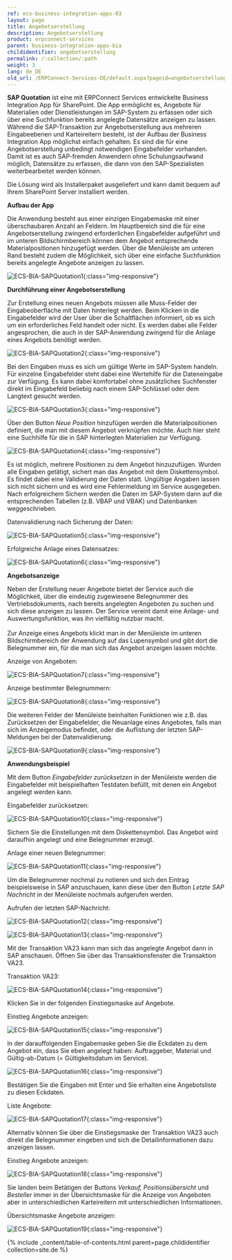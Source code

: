 ```yaml
---
ref: ecs-business-integration-apps-03
layout: page
title: Angebotserstellung
description: Angebotserstellung
product: erpconnect-services
parent: business-integration-apps-bia
childidentifier: angebotserstellung
permalink: /:collection/:path
weight: 3
lang: de_DE
old_url: /ERPConnect-Services-DE/default.aspx?pageid=angebotserstellung
---
```


**SAP Quotation** ist eine mit ERPConnect Services entwickelte Business Integration App für SharePoint.
Die App ermöglicht es, Angebote für Materialien oder Dienstleistungen im SAP-System zu erfassen oder sich über eine Suchfunktion bereits angelegte Datensätze anzeigen zu lassen. Während die SAP-Transaktion zur Angebotserstellung aus mehreren Eingabeebenen und Karteireitern besteht, ist der Aufbau der Business Integration App möglichst einfach gehalten. Es sind die für eine Angebotserstellung unbedingt notwendigen Eingabefelder vorhanden. Damit ist es auch SAP-fremden Anwendern ohne Schulungsaufwand möglich, Datensätze zu erfassen, die dann von den SAP-Spezialisten weiterbearbeitet werden können.


Die Lösung wird als Installerpaket ausgeliefert und kann damit bequem auf Ihrem SharePoint Server installiert werden.

**Aufbau der App**

Die Anwendung besteht aus einer einzigen Eingabemaske mit einer überschaubaren Anzahl an Feldern. Im Hauptbereich sind die für eine Angebotserstellung zwingend erforderlichen Eingabefelder aufgeführt und im unteren Bildschirmbereich können dem Angebot entsprechende Materialpositionen hinzugefügt werden. Über die Menüleiste am unteren Rand besteht zudem die Möglichkeit, sich über eine einfache Suchfunktion bereits angelegte Angebote anzeigen zu lassen.

![ECS-BIA-SAPQuotation1](/img/content/ECS-BIA-SAPQuotation1.png){:class="img-responsive"}

**Durchführung einer Angebotserstellung**


Zur Erstellung eines neuen Angebots müssen alle Muss-Felder der Eingabeoberfläche mit Daten hinterlegt werden. Beim Klicken in die Eingabefelder wird der User über die Schaltflächen informiert, ob es sich um ein erforderliches Feld handelt oder nicht. Es werden dabei alle Felder angesprochen, die auch in der SAP-Anwendung zwingend für die Anlage eines Angebots benötigt werden. 

![ECS-BIA-SAPQuotation2](/img/content/ECS-BIA-SAPQuotation2.png){:class="img-responsive"}

Bei den Eingaben muss es sich um gültige Werte im SAP-System handeln. Für einzelne Eingabefelder steht dabei eine Wertehilfe für die Dateneingabe zur Verfügung. Es kann dabei komfortabel ohne zusätzliches Suchfenster direkt im Eingabefeld beliebig nach einem SAP-Schlüssel oder dem Langtext gesucht werden.   

![ECS-BIA-SAPQuotation3](/img/content/ECS-BIA-SAPQuotation3.png){:class="img-responsive"}

Über den Button *Neue Position* hinzufügen werden die Materialpositionen definiert, die man mit diesem Angebot verknüpfen möchte. Auch hier steht eine Suchhilfe für die in SAP hinterlegten Materialien zur Verfügung.

![ECS-BIA-SAPQuotation4](/img/content/ECS-BIA-SAPQuotation4.png){:class="img-responsive"}

Es ist möglich, mehrere Positionen zu dem Angebot hinzuzufügen. Wurden alle Eingaben getätigt, sichert man das Angebot mit dem Diskettensymbol. Es findet dabei eine Validierung der Daten statt. Ungültige Angaben lassen sich nicht sichern und es wird eine Fehlermeldung im Service ausgegeben. Nach erfolgreichem Sichern werden die Daten im SAP-System dann auf die entsprechenden Tabellen (z.B. VBAP und VBAK) und Datenbanken weggeschrieben.

Datenvalidierung nach Sicherung der Daten:

![ECS-BIA-SAPQuotation5](/img/content/ECS-BIA-SAPQuotation5.png){:class="img-responsive"}

Erfolgreiche Anlage eines Datensatzes:

![ECS-BIA-SAPQuotation6](/img/content/ECS-BIA-SAPQuotation6.png){:class="img-responsive"}

**Angebotsanzeige** 


Neben der Erstellung neuer Angebote bietet der Service auch die Möglichkeit, über die eindeutig zugewiesene Belegnummer des Vertriebsdokuments, nach bereits angelegten Angeboten zu suchen und sich diese anzeigen zu lassen. Der Service vereint damit eine Anlage- und Auswertungsfunktion, was ihn vielfältig nutzbar macht.<br>   
Zur Anzeige eines Angebots klickt man in der Menüleiste im unteren Bildschirmbereich der Anwendung auf das Lupensymbol und gibt dort die Belegnummer ein, für die man sich das Angebot anzeigen lassen möchte.  


Anzeige von Angeboten:

![ECS-BIA-SAPQuotation7](/img/content/ECS-BIA-SAPQuotation7.png){:class="img-responsive"}

Anzeige bestimmter Belegnummern:

![ECS-BIA-SAPQuotation8](/img/content/ECS-BIA-SAPQuotation8.png){:class="img-responsive"}

Die weiteren Felder der Menüleiste beinhalten Funktionen wie z.B. das Zurücksetzen der Eingabefelder, die Neuanlage eines Angebotes, falls man sich im Anzeigemodus befindet, oder die Auflistung der letzten SAP-Meldungen bei der Datenvalidierung.

![ECS-BIA-SAPQuotation9](/img/content/ECS-BIA-SAPQuotation9.png){:class="img-responsive"}

**Anwendungsbeispiel** 

Mit dem Button *Eingabefelder zurücksetzen* in der Menüleiste werden die Eingabefelder mit beispielhaften Testdaten befüllt, mit denen ein Angebot angelegt werden kann. 

Eingabefelder zurücksetzen:

![ECS-BIA-SAPQuotation10](/img/content/ECS-BIA-SAPQuotation10.png){:class="img-responsive"}

Sichern Sie die Einstellungen mit dem Diskettensymbol. Das Angebot wird daraufhin angelegt und eine Belegnummer erzeugt.

Anlage einer neuen Belegnummer:


![ECS-BIA-SAPQuotation11](/img/content/ECS-BIA-SAPQuotation11.png){:class="img-responsive"}

Um die Belegnummer nochmal zu notieren und sich den Eintrag beispielsweise in SAP anzuschauen, kann diese über den Button *Letzte SAP Nachricht* in der Menüleiste nochmals aufgerufen werden.

Aufrufen der letzten SAP-Nachricht:

![ECS-BIA-SAPQuotation12](/img/content/ECS-BIA-SAPQuotation12.png){:class="img-responsive"}

![ECS-BIA-SAPQuotation13](/img/content/ECS-BIA-SAPQuotation13.png){:class="img-responsive"}

Mit der Transaktion VA23 kann man sich das angelegte Angebot dann in SAP anschauen. Öffnen Sie über das Transaktionsfenster die Transaktion VA23.


Transaktion VA23:

![ECS-BIA-SAPQuotation14](/img/content/ECS-BIA-SAPQuotation14.png){:class="img-responsive"}

Klicken Sie in der folgenden Einstiegsmaske auf Angebote.


Einstieg Angebote anzeigen:

![ECS-BIA-SAPQuotation15](/img/content/ECS-BIA-SAPQuotation15.png){:class="img-responsive"}

In der darauffolgenden Eingabemaske geben Sie die Eckdaten zu dem Angebot ein, dass Sie eben angelegt haben: Auftraggeber, Material und Gültig-ab-Datum (= Gültigkeitsdatum im Service). 

![ECS-BIA-SAPQuotation16](/img/content/ECS-BIA-SAPQuotation16.png){:class="img-responsive"}

Bestätigen Sie die Eingaben mit Enter und Sie erhalten eine Angebotsliste zu diesen Eckdaten. 

Liste Angebote:

![ECS-BIA-SAPQuotation17](/img/content/ECS-BIA-SAPQuotation17.png){:class="img-responsive"}

Alternativ können Sie über die Einstiegsmaske der Transaktion VA23 auch direkt die Belegnummer eingeben und sich die Detailinformationen dazu anzeigen lassen. 

Einstieg Angebote anzeigen:

![ECS-BIA-SAPQuotation18](/img/content/ECS-BIA-SAPQuotation18.png){:class="img-responsive"}

Sie landen beim Betätigen der Buttons *Verkauf, Positionsübersicht* und *Besteller* immer in der Übersichtsmaske für die Anzeige von Angeboten aber in unterschiedlichen Karteireitern mit unterschiedlichen Informationen.


Übersichtsmaske Angebote anzeigen:

![ECS-BIA-SAPQuotation19](/img/content/ECS-BIA-SAPQuotation19.png){:class="img-responsive"}

{% include _content/table-of-contents.html parent=page.childidentifier collection=site.de %}
